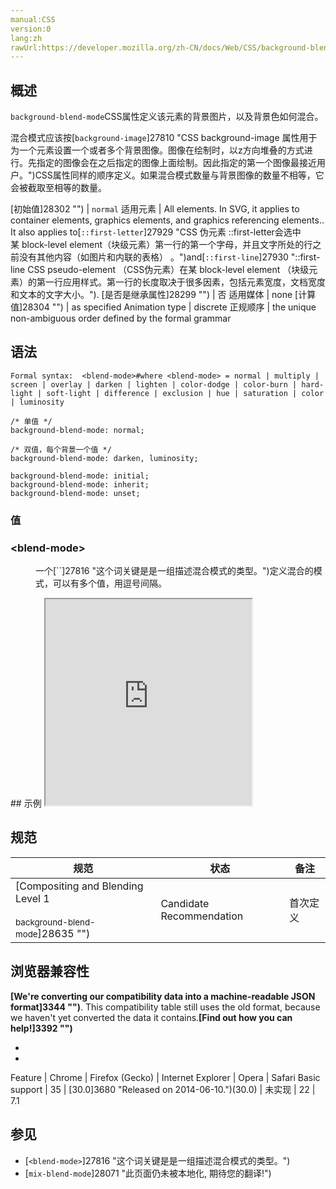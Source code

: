 ```yaml
---
manual:CSS
version:0
lang:zh
rawUrl:https://developer.mozilla.org/zh-CN/docs/Web/CSS/background-blend-mode
---
```





## 概述<a name="Summary"></a>


`background-blend-mode`CSS属性定义该元素的背景图片，以及背景色如何混合。



混合模式应该按[`background-image`]27810 "CSS background-image 属性用于为一个元素设置一个或者多个背景图像。图像在绘制时，以z方向堆叠的方式进行。先指定的图像会在之后指定的图像上面绘制。因此指定的第一个图像最接近用户。")CSS属性同样的顺序定义。如果混合模式数量与背景图像的数量不相等，它会被截取至相等的数量。


[初始值]28302 "") | `normal` 
适用元素 | All elements. In SVG, it applies to container elements, graphics elements, and graphics referencing elements.. It also applies to[`::first-letter`]27929 "CSS 伪元素 ::first-letter会选中某 block-level element（块级元素）第一行的第一个字母，并且文字所处的行之前没有其他内容（如图片和内联的表格） 。")and[`::first-line`]27930 "::first-line CSS pseudo-element （CSS伪元素）在某 block-level element （块级元素）的第一行应用样式。第一行的长度取决于很多因素，包括元素宽度，文档宽度和文本的文字大小。"). 
[是否是继承属性]28299 "") | 否 
适用媒体 | none 
[计算值]28304 "") | as specified 
Animation type | discrete 
正规顺序 | the unique non-ambiguous order defined by the formal grammar 


## 语法<a name="Syntax"></a>

```
Formal syntax:  <blend-mode>#where <blend-mode> = normal | multiply | screen | overlay | darken | lighten | color-dodge | color-burn | hard-light | soft-light | difference | exclusion | hue | saturation | color | luminosity
```

```
/* 单值 */
background-blend-mode: normal;

/* 双值，每个背景一个值 */
background-blend-mode: darken, luminosity;

background-blend-mode: initial;
background-blend-mode: inherit;
background-blend-mode: unset;
```

### 值<a name="Values"></a>

### &lt;blend-mode&gt;<a name="Values"></a>
<dl><dd>一个[`<blend-mode>`]27816 "<blend-mode>这个词关键是是一组描述混合模式的类型。")定义混合的模式，可以有多个值，用逗号间隔。</dd></dl>
## 示例<a name="Examples"></a>


<iframe src='https://mdn.mozillademos.org/zh-CN/docs/Web/CSS/background-blend-mode$samples/Examples?revision=999651' width='330' height='330'></iframe>



## 规范<a name="Specifications"></a>

规范 | 状态 | 备注 
 ---  |  ---  |  ---  | 
[Compositing and Blending Level 1<br></br><small>background-blend-mode</small>]28635 "") | Candidate Recommendation | 首次定义 


## 浏览器兼容性<a name="Browser_compatibility"></a>


**[We&#39;re converting our compatibility data into a machine-readable JSON format]3344 "")**. This compatibility table still uses the old format, because we haven&#39;t yet converted the data it contains.**[Find out how you can help!]3392 "")**


* 
* 

Feature | Chrome | Firefox (Gecko) | Internet Explorer | Opera | Safari 
Basic support | 35 | [30.0]3680 "Released on 2014-06-10.")(30.0) | 未实现 | 22 | 7.1 




## 参见<a name="See_also"></a>

* [`<blend-mode>`]27816 "<blend-mode>这个词关键是是一组描述混合模式的类型。")
* [`mix-blend-mode`]28071 "此页面仍未被本地化, 期待您的翻译!")



